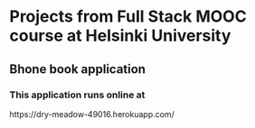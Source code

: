 # Projects from Full Stack MOOC course at Helsinki University

## Bhone book application
<h3>This application runs online at </h3>
https://dry-meadow-49016.herokuapp.com/
<br/>
<br/>
<br/>
